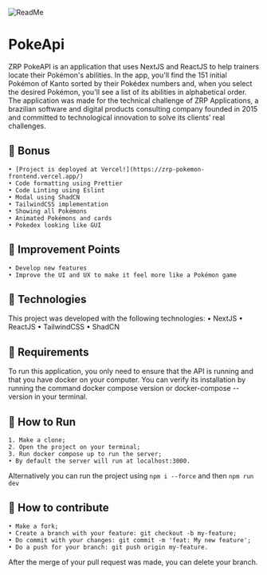 ![ReadMe](https://media.discordapp.net/attachments/1276756347639300199/1327119824702148700/1.png?ex=678290e6&is=67813f66&hm=dbe8bcf00871cfb8251f0beff171c4e212468bdfaa88efd538e6020469f6e0e6&=&format=webp&quality=lossless&width=1342&height=671)
# PokeApi
ZRP PokeAPI is an application that uses NextJS and ReactJS to help trainers locate their Pokémon's abilities. In the app, you'll find the 151 initial Pokémon of Kanto sorted by their Pokédex numbers and, when you select the desired Pokémon, you'll see a list of its abilities in alphabetical order. 
The application was made for the technical challenge of ZRP Applications, a brazilian software and digital products consulting company founded in 2015 and committed to technological innovation to solve its clients’ real challenges.

## 🎉 Bonus
    • [Project is deployed at Vercel!](https://zrp-pokemon-frontend.vercel.app/)
    • Code formatting using Prettier
    • Code Linting using Eslint
    • Modal using ShadCN
    • TailwindCSS implementation
    • Showing all Pokémons
    • Animated Pokémons and cards
    • Pokedex looking like GUI

## 💪 Improvement Points
    • Develop new features
    • Improve the UI and UX to make it feel more like a Pokémon game

## 🚀 Technologies
This project was developed with the following technologies:
    • NextJS
    • ReactJS
    • TailwindCSS
    • ShadCN

## 🔧 Requirements
To run this application, you only need to ensure that the API is running and that you have docker on your computer.
You can verify its installation by running the command docker compose version or docker-compose --version in your terminal.

## 🏃 How to Run
    1. Make a clone;
    2. Open the project on your terminal;
    3. Run docker compose up to run the server;
    • By default the server will run at localhost:3000.

Alternatively you can run the project using `npm i --force` and then `npm run dev`

## 🤔 How to contribute
    • Make a fork;
    • Create a branch with your feature: git checkout -b my-feature;
    • Do commit with your changes: git commit -m 'feat: My new feature';
    • Do a push for your branch: git push origin my-feature.
After the merge of your pull request was made, you can delete your branch.